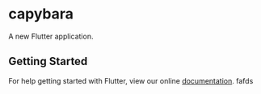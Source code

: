 # capybara

A new Flutter application.

## Getting Started

For help getting started with Flutter, view our online
[documentation](https://flutter.io/).
fafds
